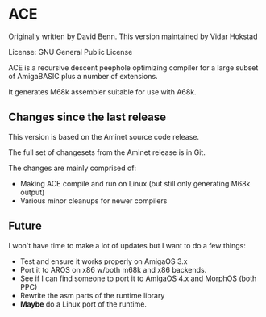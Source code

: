 
ACE
===

Originally written by David Benn.
This version maintained by Vidar Hokstad

License: GNU General Public License

ACE is a recursive descent peephole optimizing compiler for a large subset of AmigaBASIC
plus a number of extensions.

It generates M68k assembler suitable for use with A68k.

## Changes since the last release ##

This version is based on the Aminet source code release.

The full set of changesets from the Aminet release is in Git.

The changes are mainly comprised of:

 * Making ACE compile and run on Linux (but still only generating M68k output)
 * Various minor cleanups for newer compilers

## Future ##

I won't have time to make a lot of updates but I want to do a few things:

 * Test and ensure it works properly on AmigaOS 3.x
 * Port it to AROS on x86 w/both m68k and x86 backends.
 * See if I can find someone to port it to AmigaOS 4.x and MorphOS (both PPC)
 * Rewrite the asm parts of the runtime library
 * **Maybe** do a Linux port of the runtime.
 



